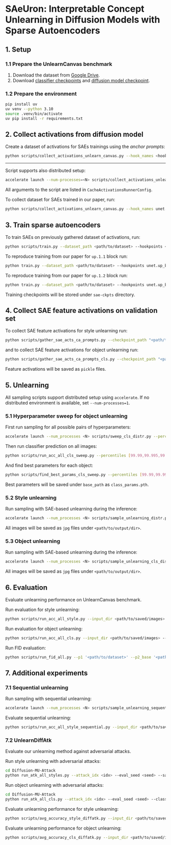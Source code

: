 # SAeUron: Interpretable Concept Unlearning in Diffusion Models with Sparse Autoencoders

## 1. Setup

### 1.1 Prepare the UnlearnCanvas benchmark
1. Download the dataset from [Google Drive]([text](https://drive.google.com/drive/folders/1-1Sc8h_tGArZv5Y201ugTF0K0D_Xn2lM)).
2. Download [classifier checkpoints](https://drive.google.com/drive/folders/1AoazlvDgWgc3bAyHDpqlafqltmn4vm61) and [diffusion model checkpoint](https://drive.google.com/drive/folders/18tN-7LuxQ89I-MDSjtB5to2dGHDMHyqb).

### 1.2 Prepare the environment
```bash
pip install uv
uv venv --python 3.10
source .venv/bin/activate
uv pip install -r requirements.txt
```


## 2. Collect activations from diffusion model
Create a dataset of activations for SAEs trainings using the _anchor prompts_:

```bash
python scripts/collect_activations_unlearn_canvas.py --hook_names <hook_name> --model_name <path/to/diffusion/model>
```
****
Script supports also distributed setup:
```bash
accelerate launch --num-processes=<N> scripts/collect_activations_unlearn_canvas.py --hook_names <hook_name> --model_name <path/to/diffusion/model>
```

All arguments to the script are listed in `CacheActivationsRunnerConfig`.

To collect dataset for SAEs trained in our paper, run:
```bash
python scripts/collect_activations_unlearn_canvas.py --hook_names unet.up_blocks.1.attentions.1 unet.up_blocks.1.attentions.2 --model_name <path/to/diffusion/model>
```

## 3. Train sparse autoencoders
To train SAEs on previously gathered dataset of activations, run:
```bash
python scripts/train.py --dataset_path <path/to/dataset> --hookpoints <hook_name>
```

To reproduce training from our paper for `up.1.1` block run:
```bash
python train.py --dataset_path <path/to/dataset> --hookpoints unet.up_blocks.1.attentions.1 --effective_batch_size 4096 --auxk_alpha 0.03125 --expansion_factor 16 --k 32 --multi_topk False --num_workers 4 --wandb_log_frequency 4000 --num_epochs 5 --dead_feature_threshold 10_000_000 --lr 4e-4 --lr_scheduler linear --lr_warmup_steps 0 --batch_topk True
```

To reproduce training from our paper for `up.1.2` block run:
```bash
python train.py --dataset_path <path/to/dataset> --hookpoints unet.up_blocks.1.attentions.2 --effective_batch_size 4096 --auxk_alpha 0.03125 --expansion_factor 16 --k 32 --multi_topk False --num_workers 4 --wandb_log_frequency 4000 --num_epochs 10 --dead_feature_threshold 10_000_000 --lr 4e-4 --lr_scheduler linear --lr_warmup_steps 0 --batch_topk True
```

Training checkpoints will be stored under `sae-ckpts` directory.

## 4. Collect SAE feature activations on validation set
To collect SAE feature activations for style unlearning run:
```bash
python scripts/gather_sae_acts_ca_prompts.py --checkpoint_path "<path/to/sae/checkpoint>" --hookpoint "unet.up_blocks.1.attentions.2" --pipe_path "<path/to/diffusion/model>" --save_dir "<path/to/style/activations>"
```

and to collect SAE feature activations for object unlearning run:
```bash
python scripts/gather_sae_acts_ca_prompts_cls.py --checkpoint_path "<path/to/sae/checkpoint>" --hookpoint "unet.up_blocks.1.attentions.1" --pipe_path "<path/to/diffusion/model>" --save_dir "<path/to/object/activations>"
```

Feature activations will be saved as `pickle` files.

## 5. Unlearning
All sampling scripts support distributed setup using `accelerate`. If no distributed environment is available, set `--num-processes=1`.


### 5.1 Hyperparameter sweep for object unlearning
First run sampling for all possible pairs of hyperparameters:

```bash
accelerate launch --num_processes <N> scripts/sweep_cls_distr.py --percentiles [99.99,99.995,99.999] --multipliers [-1.0,-5.0,-10.0,-15.0,-20.0,-25.0,-30.0]> --seed 42 --output_dir '<path/to/output/dir>' --pipe_checkpoint '<path/to/diffusion/model>' --hookpoint 'unet.up_blocks.1.attentions.1' --class_latents_path '<path/to/object/activations>' --sae_checkpoint '<path/to/sae/checkpoint>' --steps 100
```

Then run classifier prediction on all images:
```bash
python scripts/run_acc_all_cls_sweep.py --percentiles [99.99,99.995,99.999] --multipliers [-1.0,-5.0,-10.0,-15.0,-20.0,-25.0,-30.0]> --input_dir_base <path/to/saved/images> --output_dir_base <path/to/save/results> --class_ckpt <path/to/object/classifier> --batch_size <batch_size> --seed <seed>
```

And find best parameters for each object:
```bash
python scripts/find_best_params_cls_sweep.py --percentiles [99.99,99.995,99.999] --multipliers [-1.0,-5.0,-10.0,-15.0,-20.0,-30.0] --base_path <path/to/saved/images>
```

Best parameters will be saved under `base_path` as `class_params.pth`.

### 5.2 Style unlearning
Run sampling with SAE-based unlearning during the inference:
```bash
accelerate launch --num_processes <N> scripts/sample_unlearning_distr.py --percentile 99.999 --multiplier -1.0 --seed <seed> --output_dir '<path/to/output/dir>' --pipe_checkpoint '<path/to/diffusion/model>' --hookpoint 'unet.up_blocks.1.attentions.2' --style_latents_path '<path/to/style/activations>' --sae_checkpoint '<path/to/sae/checkpoint>' --steps 100
```

All images will be saved as `jpg` files under `<path/to/output/dir>`.

### 5.3 Object unlearning
Run sampling with SAE-based unlearning during the inference:
```bash
accelerate launch --num_processes <N> scripts/sample_unlearning_cls_distr.py --class_params_path <path/to/class/params> --seed <seed> --output_dir '<path/to/output/dir>' --pipe_checkpoint '<path/to/diffusion/model>' --hookpoint 'unet.up_blocks.1.attentions.1' --class_latents_path '<path/to/object/activations>' --sae_checkpoint '<path/to/sae/checkpoint>' --steps 100
```

All images will be saved as `jpg` files under `<path/to/output/dir>`.

## 6. Evaluation
Evaluate unlearning performance on UnlearnCanvas benchmark.

Run evaluation for style unlearning:
```bash
python scripts/run_acc_all_style.py --input_dir <path/to/saved/images> --output_dir <path/to/save/results> --style_ckpt <path/to/style/classifier> --class_ckpt <path/to/object/classifier> --batch_size <batch_size>
```

Run evaluation for object unlearning:
```bash
python scripts/run_acc_all_cls.py --input_dir <path/to/saved/images> --output_dir <path/to/save/results> --class_ckpt <path/to/object/classifier> --batch_size <batch_size>
```

Run FID evaluation:
```bash
python scripts/run_fid_all.py --p1 '<path/to/dataset>' --p2_base '<path/to/saved/images>' --output_path_base '<path/to/save/fid/scores>'
```

## 7. Additional experiments
### 7.1 Sequential unlearning
Run sampling with sequential unlearning:
```bash
accelerate launch --num_processes <N> scripts/sample_unlearning_sequential_distr.py --percentile 99.999 --multiplier -1.0 --seed <seed> --output_dir '<path/to/output/dir>' --pipe_checkpoint '<path/to/diffusion/model>' --hookpoint 'unet.up_blocks.1.attentions.2' --style_latents_path '<path/to/style/activations>' --sae_checkpoint '<path/to/sae/checkpoint>' --steps 100
```

Evaluate sequential unlearning:
```bash
python scripts/run_acc_all_style_sequential.py --input_dir <path/to/saved/images> --output_dir <path/to/save/results> --style_ckpt <path/to/style/classifier> --class_ckpt <path/to/object/classifier> --batch_size <batch_size>
```

### 7.2 UnlearnDiffAtk
Evaluate our unlearning method against adversarial attacks.


Run style unlearning with adversarial attacks:
```bash
cd Diffusion-MU-Attack
python run_atk_all_styles.py --attack_idx <idx> --eval_seed <seed> --sampling_step_num 100
```

Run object unlearning with adversarial attacks:
```bash
cd Diffusion-MU-Attack
python run_atk_all_cls.py --attack_idx <idx> --eval_seed <seed> --class_params_path <path/to/class/params> --sampling_step_num 100
```

Evaluate unlearning performance for style unlearning:
```bash
python scripts/avg_accuracy_style_diffatk.py --input_dir <path/to/saved/images> --attk_idxs [<idxs>]
```

Evaluate unlearning performance for object unlearning:
```bash
python scripts/avg_accuracy_cls_diffatk.py --input_dir <path/to/saved/images> --attk_idxs [<idxs>]
```

